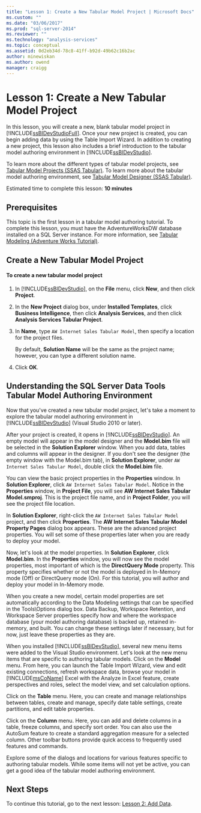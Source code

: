 ```yaml
---
title: "Lesson 1: Create a New Tabular Model Project | Microsoft Docs"
ms.custom: ""
ms.date: "03/06/2017"
ms.prod: "sql-server-2014"
ms.reviewer: ""
ms.technology: "analysis-services"
ms.topic: conceptual
ms.assetid: 0d2eb34d-78c8-41ff-b92d-49b62c16b2ac
author: minewiskan
ms.author: owend
manager: craigg
---
```

# Lesson 1: Create a New Tabular Model Project
  In this lesson, you will create a new, blank tabular model project in [!INCLUDE[ssBIDevStudioFull](../includes/ssbidevstudiofull-md.md)]. Once your new project is created, you can begin adding data by using the Table Import Wizard. In addition to creating a new project, this lesson also includes a brief introduction to the tabular model authoring environment in [!INCLUDE[ssBIDevStudio](../includes/ssbidevstudio-md.md)].  
  
 To learn more about the different types of tabular model projects, see [Tabular Model Projects &#40;SSAS Tabular&#41;](tabular-models/tabular-model-projects-ssas-tabular.md). To learn more about the tabular model authoring environment, see [Tabular Model Designer &#40;SSAS Tabular&#41;](tabular-model-designer-ssas-tabular.md).  
  
 Estimated time to complete this lesson: **10 minutes**  
  
## Prerequisites  
 This topic is the first lesson in a tabular model authoring tutorial. To complete this lesson, you must have the AdventureWorksDW database installed on a SQL Server instance. For more information, see [Tabular Modeling &#40;Adventure Works Tutorial&#41;](tabular-modeling-adventure-works-tutorial.md).  
  
## Create a New Tabular Model Project  
  
#### To create a new tabular model project  
  
1.  In [!INCLUDE[ssBIDevStudio](../includes/ssbidevstudio-md.md)], on the **File** menu, click **New**, and then click **Project**.  
  
2.  In the **New Project** dialog box, under **Installed Templates**, click **Business Intelligence**, then click **Analysis Services**, and then click **Analysis Services Tabular Project**.  
  
3.  In  **Name**, type `AW Internet Sales Tabular Model`, then specify a location for the project files.  
  
     By default, **Solution Name** will be the same as the project name; however, you can type a different solution name.  
  
4.  Click **OK**.  
  
## Understanding the SQL Server Data Tools Tabular Model Authoring Environment  
 Now that you've created a new tabular model project, let's take a moment to explore the tabular model authoring environment in [!INCLUDE[ssBIDevStudio](../includes/ssbidevstudio-md.md)] (Visual Studio 2010 or later).  
  
 After your project is created, it opens in [!INCLUDE[ssBIDevStudio](../includes/ssbidevstudio-md.md)]. An empty model will appear in the model designer and the **Model.bim** file will be selected in the **Solution Explorer** window. When you add data, tables and columns will appear in the designer. If you don't see the designer (the empty window with the Model.bim tab), in **Solution Explorer**, under `AW Internet Sales Tabular Model`, double click the **Model.bim** file.  
  
 You can view the basic project properties in the **Properties** window. In **Solution Explorer**, click `AW Internet Sales Tabular Model`. Notice in the **Properties** window, in **Project File**, you will see **AW Internet Sales Tabular Model.smproj**. This is the project file name, and in **Project Folder**, you will see the project file location.  
  
 In **Solution Explorer**, right-click the `AW Internet Sales Tabular Model` project, and then click **Properties**. The **AW Internet Sales Tabular Model Property Pages** dialog box appears. These are the advanced project properties. You will set some of these properties later when you are ready to deploy your model.  
  
 Now, let's look at the model properties. In **Solution Explorer**, click **Model.bim**. In the **Properties** window, you will now see the model properties, most important of which is the **DirectQuery Mode** property. This property specifies whether or not the model is deployed in In-Memory mode (Off) or DirectQuery mode (On). For this tutorial, you will author and deploy your model in In-Memory mode.  
  
 When you create a new model, certain model properties are set automatically according to the Data Modeling settings that can be specified in the Tools\Options dialog box. Data Backup, Workspace Retention, and Workspace Server properties specify how and where the workspace database (your model authoring database) is backed up, retained in-memory, and built. You can change these settings later if necessary, but for now, just leave these properties as they are.  
  
 When you installed [!INCLUDE[ssBIDevStudio](../includes/ssbidevstudio-md.md)], several new menu items were added to the Visual Studio environment. Let's look at the new menu items that are specific to authoring tabular models. Click on the **Model** menu. From here, you can launch the Table Import Wizard, view and edit existing connections, refresh workspace data, browse your model in [!INCLUDE[msCoName](../includes/msconame-md.md)] Excel with the Analyze in Excel feature, create perspectives and roles, select the model view, and set calculation options.  
  
 Click on the **Table** menu. Here, you can create and manage relationships between tables, create and manage, specify date table settings, create partitions, and edit table properties.  
  
 Click on the **Column** menu. Here, you can add and delete columns in a table, freeze columns, and specify sort order. You can also use the AutoSum feature to create a standard aggregation measure for a selected column. Other toolbar buttons provide quick access to frequently used features and commands.  
  
 Explore some of the dialogs and locations for various features specific to authoring tabular models. While some items will not yet be active, you can get a good idea of the tabular model authoring environment.  
  
## Next Steps  
 To continue this tutorial, go to the next lesson: [Lesson 2: Add Data](lesson-2-add-data.md).  
  
  
